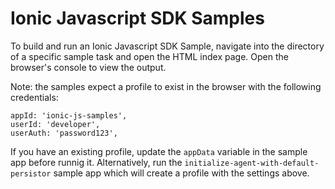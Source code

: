 # Ionic Javascript SDK Samples

To build and run an Ionic Javascript SDK Sample, navigate into the directory of a specific sample task and open the HTML index page. Open the browser's console to view the output. 

Note: the samples expect a profile to exist in the browser with the following credentials:

```
appId: 'ionic-js-samples',
userId: 'developer',
userAuth: 'password123',
```

If you have an existing profile, update the `appData` variable in the sample app before runnig it. Alternatively, run the `initialize-agent-with-default-persistor` sample app which will create a profile with the settings above. 